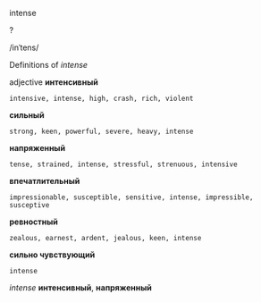 intense

?

/inˈtens/

Definitions of _intense_

adjective
**интенсивный**

    intensive, intense, high, crash, rich, violent
**сильный**

    strong, keen, powerful, severe, heavy, intense
**напряженный**

    tense, strained, intense, stressful, strenuous, intensive
**впечатлительный**

    impressionable, susceptible, sensitive, intense, impressible, susceptive
**ревностный**

    zealous, earnest, ardent, jealous, keen, intense
**сильно чувствующий**

    intense

_intense_
**интенсивный**, **напряженный**